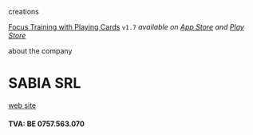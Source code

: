 

creations

[Focus Training with Playing Cards](https://thesabian.github.io/focus-training-app/) `v1.7` _available on [App Store](https://apps.apple.com/be/app/focus-training-w-playing-cards/id1576114679#?platform=iphone) and [Play Store](https://play.google.com/store/apps/details?id=com.focustraining.app)_


about the company

# SABIA SRL
[web site](/sabiasrl/site/home.html)

#### TVA: BE 0757.563.070 
